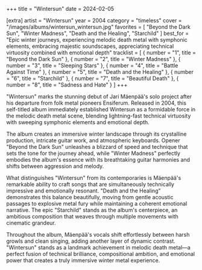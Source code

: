 +++
title = "Wintersun"
date = 2024-02-05

[extra]
artist = "Wintersun"
year = 2004
category = "timeless"
cover = "/images/albums/wintersun_wintersun.jpg"
favorites = [
    "Beyond the Dark Sun",
    "Winter Madness",
    "Death and the Healing",
    "Starchild"
]
best_for = "Epic winter journeys, experiencing melodic death metal with symphonic elements, embracing majestic soundscapes, appreciating technical virtuosity combined with emotional depth"
tracklist = [
    { number = "1", title = "Beyond the Dark Sun" },
    { number = "2", title = "Winter Madness" },
    { number = "3", title = "Sleeping Stars" },
    { number = "4", title = "Battle Against Time" },
    { number = "5", title = "Death and the Healing" },
    { number = "6", title = "Starchild" },
    { number = "7", title = "Beautiful Death" },
    { number = "8", title = "Sadness and Hate" }
]
+++

"Wintersun" marks the stunning debut of Jari Mäenpää's solo project after his departure from folk metal pioneers Ensiferum. Released in 2004, this self-titled album immediately established Wintersun as a formidable force in the melodic death metal scene, blending lightning-fast technical virtuosity with sweeping symphonic elements and emotional depth.

The album creates an immersive winter landscape through its crystalline production, intricate guitar work, and atmospheric keyboards. Opener "Beyond the Dark Sun" unleashes a blizzard of speed and technique that sets the tone for the journey ahead, while "Winter Madness" perfectly embodies the album's essence with its breathtaking guitar harmonies and shifts between aggression and melody.

What distinguishes "Wintersun" from its contemporaries is Mäenpää's remarkable ability to craft songs that are simultaneously technically impressive and emotionally resonant. "Death and the Healing" demonstrates this balance beautifully, moving from gentle acoustic passages to explosive metal fury while maintaining a coherent emotional narrative. The epic "Starchild" stands as the album's centerpiece, an ambitious composition that weaves through multiple movements with cinematic grandeur.

Throughout the album, Mäenpää's vocals shift effortlessly between harsh growls and clean singing, adding another layer of dynamic contrast. "Wintersun" stands as a landmark achievement in melodic death metal—a perfect fusion of technical brilliance, compositional ambition, and emotional power that creates a truly immersive winter metal experience.
